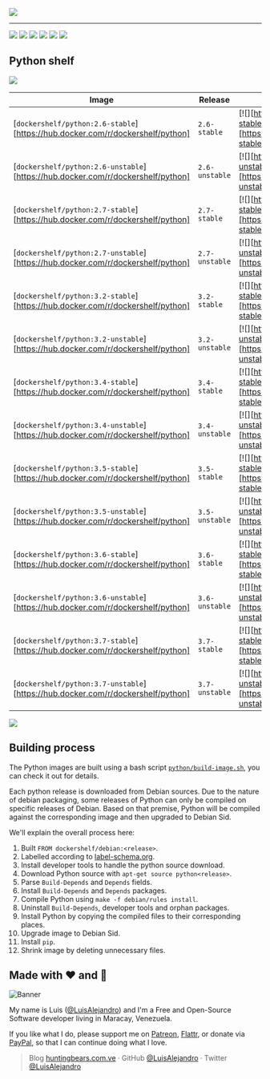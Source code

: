 ![](https://gitcdn.xyz/repo/LuisAlejandro/dockershelf/master/banner.svg)

---

[![](https://img.shields.io/github/release/LuisAlejandro/dockershelf.svg)](https://github.com/LuisAlejandro/dockershelf/releases) [![](https://img.shields.io/travis/LuisAlejandro/dockershelf.svg)](https://travis-ci.org/LuisAlejandro/dockershelf) [![](https://img.shields.io/docker/pulls/dockershelf/python.svg)](https://hub.docker.com/r/dockershelf/python) [![](https://img.shields.io/github/issues-raw/LuisAlejandro/dockershelf/in%20progress.svg?label=in%20progress)](https://github.com/LuisAlejandro/dockershelf/issues?q=is%3Aissue+is%3Aopen+label%3A%22in+progress%22) [![](https://badges.gitter.im/LuisAlejandro/dockershelf.svg)](https://gitter.im/LuisAlejandro/dockershelf) [![](https://cla-assistant.io/readme/badge/LuisAlejandro/dockershelf)](https://cla-assistant.io/LuisAlejandro/dockershelf)

## Python shelf

![](https://gitcdn.xyz/repo/LuisAlejandro/dockershelf/master/table.svg)

|Image                                    |Release  |Dockerfile                |Layers                    |
|-----------------------------------------|---------|--------------------------|--------------------------|
|[`dockershelf/python:2.6-stable`][https://hub.docker.com/r/dockershelf/python]|`2.6-stable`|[![][https://img.shields.io/badge/-python%2F2.6-stable%2FDockerfile-blue.svg]][https://github.com/LuisAlejandro/dockershelf/blob/master/python/2.6-stable/Dockerfile]|[![][https://images.microbadger.com/badges/image/dockershelf/python:2.6-stable.svg]][https://microbadger.com/images/dockershelf/python:2.6-stable]|
|[`dockershelf/python:2.6-unstable`][https://hub.docker.com/r/dockershelf/python]|`2.6-unstable`|[![][https://img.shields.io/badge/-python%2F2.6-unstable%2FDockerfile-blue.svg]][https://github.com/LuisAlejandro/dockershelf/blob/master/python/2.6-unstable/Dockerfile]|[![][https://images.microbadger.com/badges/image/dockershelf/python:2.6-unstable.svg]][https://microbadger.com/images/dockershelf/python:2.6-unstable]|
|[`dockershelf/python:2.7-stable`][https://hub.docker.com/r/dockershelf/python]|`2.7-stable`|[![][https://img.shields.io/badge/-python%2F2.7-stable%2FDockerfile-blue.svg]][https://github.com/LuisAlejandro/dockershelf/blob/master/python/2.7-stable/Dockerfile]|[![][https://images.microbadger.com/badges/image/dockershelf/python:2.7-stable.svg]][https://microbadger.com/images/dockershelf/python:2.7-stable]|
|[`dockershelf/python:2.7-unstable`][https://hub.docker.com/r/dockershelf/python]|`2.7-unstable`|[![][https://img.shields.io/badge/-python%2F2.7-unstable%2FDockerfile-blue.svg]][https://github.com/LuisAlejandro/dockershelf/blob/master/python/2.7-unstable/Dockerfile]|[![][https://images.microbadger.com/badges/image/dockershelf/python:2.7-unstable.svg]][https://microbadger.com/images/dockershelf/python:2.7-unstable]|
|[`dockershelf/python:3.2-stable`][https://hub.docker.com/r/dockershelf/python]|`3.2-stable`|[![][https://img.shields.io/badge/-python%2F3.2-stable%2FDockerfile-blue.svg]][https://github.com/LuisAlejandro/dockershelf/blob/master/python/3.2-stable/Dockerfile]|[![][https://images.microbadger.com/badges/image/dockershelf/python:3.2-stable.svg]][https://microbadger.com/images/dockershelf/python:3.2-stable]|
|[`dockershelf/python:3.2-unstable`][https://hub.docker.com/r/dockershelf/python]|`3.2-unstable`|[![][https://img.shields.io/badge/-python%2F3.2-unstable%2FDockerfile-blue.svg]][https://github.com/LuisAlejandro/dockershelf/blob/master/python/3.2-unstable/Dockerfile]|[![][https://images.microbadger.com/badges/image/dockershelf/python:3.2-unstable.svg]][https://microbadger.com/images/dockershelf/python:3.2-unstable]|
|[`dockershelf/python:3.4-stable`][https://hub.docker.com/r/dockershelf/python]|`3.4-stable`|[![][https://img.shields.io/badge/-python%2F3.4-stable%2FDockerfile-blue.svg]][https://github.com/LuisAlejandro/dockershelf/blob/master/python/3.4-stable/Dockerfile]|[![][https://images.microbadger.com/badges/image/dockershelf/python:3.4-stable.svg]][https://microbadger.com/images/dockershelf/python:3.4-stable]|
|[`dockershelf/python:3.4-unstable`][https://hub.docker.com/r/dockershelf/python]|`3.4-unstable`|[![][https://img.shields.io/badge/-python%2F3.4-unstable%2FDockerfile-blue.svg]][https://github.com/LuisAlejandro/dockershelf/blob/master/python/3.4-unstable/Dockerfile]|[![][https://images.microbadger.com/badges/image/dockershelf/python:3.4-unstable.svg]][https://microbadger.com/images/dockershelf/python:3.4-unstable]|
|[`dockershelf/python:3.5-stable`][https://hub.docker.com/r/dockershelf/python]|`3.5-stable`|[![][https://img.shields.io/badge/-python%2F3.5-stable%2FDockerfile-blue.svg]][https://github.com/LuisAlejandro/dockershelf/blob/master/python/3.5-stable/Dockerfile]|[![][https://images.microbadger.com/badges/image/dockershelf/python:3.5-stable.svg]][https://microbadger.com/images/dockershelf/python:3.5-stable]|
|[`dockershelf/python:3.5-unstable`][https://hub.docker.com/r/dockershelf/python]|`3.5-unstable`|[![][https://img.shields.io/badge/-python%2F3.5-unstable%2FDockerfile-blue.svg]][https://github.com/LuisAlejandro/dockershelf/blob/master/python/3.5-unstable/Dockerfile]|[![][https://images.microbadger.com/badges/image/dockershelf/python:3.5-unstable.svg]][https://microbadger.com/images/dockershelf/python:3.5-unstable]|
|[`dockershelf/python:3.6-stable`][https://hub.docker.com/r/dockershelf/python]|`3.6-stable`|[![][https://img.shields.io/badge/-python%2F3.6-stable%2FDockerfile-blue.svg]][https://github.com/LuisAlejandro/dockershelf/blob/master/python/3.6-stable/Dockerfile]|[![][https://images.microbadger.com/badges/image/dockershelf/python:3.6-stable.svg]][https://microbadger.com/images/dockershelf/python:3.6-stable]|
|[`dockershelf/python:3.6-unstable`][https://hub.docker.com/r/dockershelf/python]|`3.6-unstable`|[![][https://img.shields.io/badge/-python%2F3.6-unstable%2FDockerfile-blue.svg]][https://github.com/LuisAlejandro/dockershelf/blob/master/python/3.6-unstable/Dockerfile]|[![][https://images.microbadger.com/badges/image/dockershelf/python:3.6-unstable.svg]][https://microbadger.com/images/dockershelf/python:3.6-unstable]|
|[`dockershelf/python:3.7-stable`][https://hub.docker.com/r/dockershelf/python]|`3.7-stable`|[![][https://img.shields.io/badge/-python%2F3.7-stable%2FDockerfile-blue.svg]][https://github.com/LuisAlejandro/dockershelf/blob/master/python/3.7-stable/Dockerfile]|[![][https://images.microbadger.com/badges/image/dockershelf/python:3.7-stable.svg]][https://microbadger.com/images/dockershelf/python:3.7-stable]|
|[`dockershelf/python:3.7-unstable`][https://hub.docker.com/r/dockershelf/python]|`3.7-unstable`|[![][https://img.shields.io/badge/-python%2F3.7-unstable%2FDockerfile-blue.svg]][https://github.com/LuisAlejandro/dockershelf/blob/master/python/3.7-unstable/Dockerfile]|[![][https://images.microbadger.com/badges/image/dockershelf/python:3.7-unstable.svg]][https://microbadger.com/images/dockershelf/python:3.7-unstable]|

![](https://gitcdn.xyz/repo/LuisAlejandro/dockershelf/master/table.svg)

## Building process

The Python images are built using a bash script [`python/build-image.sh`](https://github.com/LuisAlejandro/dockershelf/blob/master/python/build-image.sh), you can check it out for details.

Each python release is downloaded from Debian sources. Due to the nature of debian packaging, some releases of Python can only be compiled on specific releases of Debian. Based on that premise, Python will be compiled against the corresponding image and then upgraded to Debian Sid.

We'll explain the overall process here:

1. Built `FROM dockershelf/debian:<release>`.
2. Labelled according to [label-schema.org](http://label-schema.org).
3. Install developer tools to handle the python source download.
4. Download Python source with `apt-get source python<release>`.
5. Parse `Build-Depends` and `Depends` fields.
6. Install `Build-Depends` and `Depends` packages.
7. Compile Python using `make -f debian/rules install`.
8. Uninstall `Build-Depends`, developer tools and orphan packages.
9. Install Python by copying the compiled files to their corresponding places.
10. Upgrade image to Debian Sid.
11. Install `pip`.
12. Shrink image by deleting unnecessary files.

## Made with :heart: and :hamburger:

![Banner](http://huntingbears.com.ve/static/img/site/banner.svg)

My name is Luis ([@LuisAlejandro](https://github.com/LuisAlejandro)) and I'm a Free and Open-Source Software developer living in Maracay, Venezuela.

If you like what I do, please support me on [Patreon](https://www.patreon.com/luisalejandro),  [Flattr](https://flattr.com/profile/luisalejandro), or donate via [PayPal](https://www.paypal.com/cgi-bin/webscr?cmd=_s-xclick&hosted_button_id=B8LPXHQY8QE8Y), so that I can continue doing what I love.

> Blog [huntingbears.com.ve](http://huntingbears.com.ve) · GitHub [@LuisAlejandro](https://github.com/LuisAlejandro) · Twitter [@LuisAlejandro](https://twitter.com/LuisAlejandro)